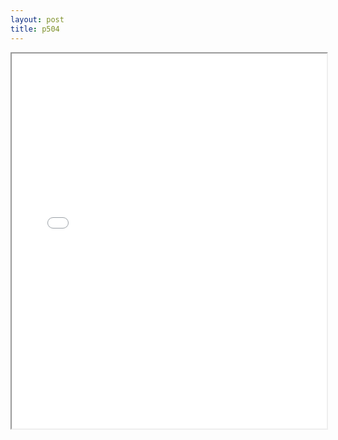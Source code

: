 ```yaml
---
layout: post
title: p504
---
```


<div class="pdf-container">
<iframe src="/ea/assets/pdfs/pub.n.ins/p504.pdf" height="600" width="100%" allowFullScreen="true"></iframe>
</div>

